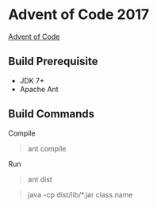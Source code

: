 # Advent of Code 2017

[Advent of Code](http://adventofcode.com/)

## Build Prerequisite

* JDK 7+
* Apache Ant

## Build Commands

Compile
> ant compile

Run
> ant dist

> java -cp dist/lib/\*.jar class.name
